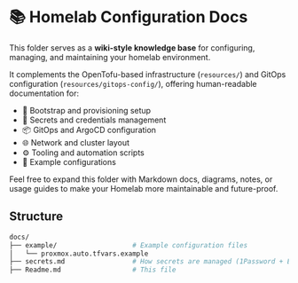 # 📚 Homelab Configuration Docs

This folder serves as a **wiki-style knowledge base** for configuring, managing, and maintaining your homelab environment.

It complements the OpenTofu-based infrastructure (`resources/`) and GitOps configuration (`resources/gitops-config/`), offering human-readable documentation for:

- 🔧 Bootstrap and provisioning setup
- 🔐 Secrets and credentials management
- 📦 GitOps and ArgoCD configuration
- 🌐 Network and cluster layout
- ⚙️ Tooling and automation scripts
- 🧪 Example configurations

Feel free to expand this folder with Markdown docs, diagrams, notes, or usage guides to make your Homelab more maintainable and future-proof.

## Structure

```bash
docs/
├── example/                   # Example configuration files
│   └── proxmox.auto.tfvars.example
├── secrets.md                 # How secrets are managed (1Password + External Secrets)
├── Readme.md                  # This file
